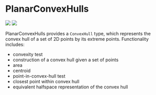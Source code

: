 # PlanarConvexHulls

[![](https://img.shields.io/badge/docs-latest-blue.svg)](https://juliaimages.org/PlanarConvexHulls.jl/dev)
[![](https://img.shields.io/badge/docs-stable-blue.svg)](https://juliaimages.org/PlanarConvexHulls.jl/stable)

PlanarConvexHulls provides a `ConvexHull` type, which represents the convex hull of a set
of 2D points by its extreme points. Functionality includes:

* convexity test
* construction of a convex hull given a set of points
* area
* centroid
* point-in-convex-hull test
* closest point within convex hull
* equivalent halfspace representation of the convex hull

